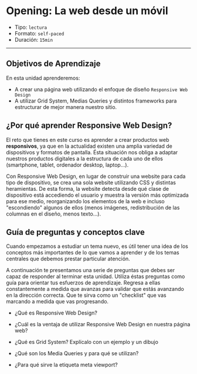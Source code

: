 # Opening: La web desde un móvil

- Tipo: `lectura`
- Formato: `self-paced`
- Duración: `15min`

***

## Objetivos de Aprendizaje

En esta unidad aprenderemos:

- A crear una página web utilizando el enfoque de diseño `Responsive Web Design`
- A utilizar Grid System, Medias Queries y distintos frameworks para estructurar de mejor manera nuestro sitio.

## ¿Por qué aprender Responsive Web Design?

El reto que tienes en este curso es aprender a crear productos web
**responsivos**, ya que en la actualidad existen una amplia variedad de
dispositivos y formatos de pantalla. Ésta situación nos obliga a adaptar
nuestros productos digitales a la estructura de cada uno de ellos (smartphone,
tablet, ordenador desktop, laptop...).

Con Responsive Web Design, en lugar de construir una website para cada tipo de
dispositivo, se crea una sola website utilizando CSS y distintas heramientas.
De esta forma, la website detecta desde qué clase de dispositivo está
accediendo el usuario y muestra la versión más optimizada para ese medio,
reorganizando los elementos de la web e incluso "escondiendo" algunos de ellos
(menos imágenes, redistribución de las columnas en el diseño, menos texto...).

## Guía de preguntas y conceptos clave

Cuando empezamos a estudiar un tema nuevo, es útil tener una idea de los
conceptos más importantes de lo que vamos a aprender y de los temas centrales
que debemos prestar particular atención.

A continuación te presentamos una serie de preguntas que debes ser capaz de
responder al terminar esta unidad. Utiliza éstas preguntas como guía para
orientar tus esfuerzos de aprendizaje. Regresa a ellas constantemente a
medida que avanzas para validar que estás avanzando en la dirección correcta.
Que te sirva como un "checklist" que vas marcando a medida que vas progresando.

- ¿Qué es Responsive Web Design?

- ¿Cuál es la ventaja de utilizar Responsive Web Design en nuestra página web?

- ¿Qué es Grid System? Explícalo con un ejemplo y un dibujo

- ¿Qué son los Media Queries y para qué se utilizan?

- ¿Para qué sirve la etiqueta meta viewport?
